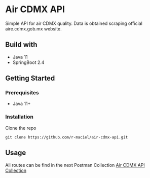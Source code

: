# Air CDMX API
Simple API for air CDMX quality. Data is obtained scraping official aire.cdmx.gob.mx website. 

## Build with
- Java 11
- SpringBoot 2.4

## Getting Started

### Prerequisites
- Java 11+

### Installation
Clone the repo
```
git clone https://github.com/r-maciel/air-cdmx-api.git
```

## Usage
All routes can be find in the next Postman Collection
[Air CDMX API Collection](https://www.getpostman.com/collections/94f2c660a713b5873ff3 "Air CDMX API")